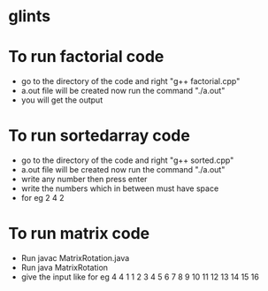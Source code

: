 # glints

# To run factorial code 
 - go to the directory of the code and right "g++ factorial.cpp"
 - a.out file will be created now run the command "./a.out"
 - you will get the output

# To run sortedarray code 
 - go to the directory of the code and right "g++ sorted.cpp"
 - a.out file will be created now run the command "./a.out"
 - write any number then press enter
 - write the numbers which in between must have space
 - for eg
    2
    4 2

# To run matrix code
 - Run javac MatrixRotation.java
 - Run java MatrixRotation
 - give the input like for eg
  4 4 1
  1 2 3 4
  5 6 7 8
  9 10 11 12
  13 14 15 16
